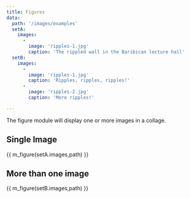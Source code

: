 ```yaml
---
title: Figures
data:
  path: '/images/examples'
  setA:
    images:
      -
        image: 'ripples-1.jpg'
        caption: 'The rippled wall in the Baribican lecture hall'
  setB:
    images:
      -
        image: 'ripples-1.jpg'
        caption: 'Ripples, ripples, ripples!'
      -
        image: 'ripples-2.jpg'
        caption: 'More ripples!'

---
```

The figure module will display one or more images in a collage.

## Single Image

{{ m_figure(setA.images,path) }}

## More than one image

{{ m_figure(setB.images,path) }}
